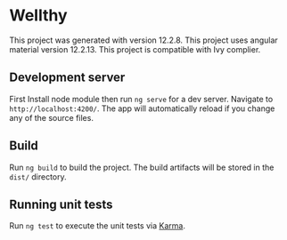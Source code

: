 # Wellthy

This project was generated with version 12.2.8. This project uses angular material version 12.2.13. This project is compatible with Ivy complier.

## Development server

First Install node module then run `ng serve` for a dev server. Navigate to `http://localhost:4200/`. The app will automatically reload if you change any of the source files.

## Build

Run `ng build` to build the project. The build artifacts will be stored in the `dist/` directory.

## Running unit tests

Run `ng test` to execute the unit tests via [Karma](https://karma-runner.github.io).